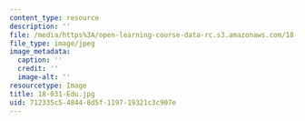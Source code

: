 ```yaml
---
content_type: resource
description: ''
file: /media/https%3A/open-learning-course-data-rc.s3.amazonaws.com/18-031-system-functions-and-the-laplace-transform-spring-2019/712335c548448d5f119719321c3c907e_18-031-Edu.jpg
file_type: image/jpeg
image_metadata:
  caption: ''
  credit: ''
  image-alt: ''
resourcetype: Image
title: 18-031-Edu.jpg
uid: 712335c5-4844-8d5f-1197-19321c3c907e
---
```

